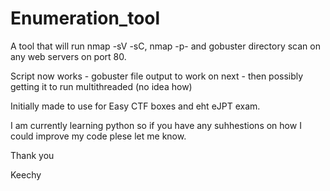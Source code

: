 # Enumeration_tool
A tool that will run nmap -sV -sC, nmap -p- and gobuster directory scan on any web servers on port 80. 

Script now works - gobuster file output to work on next - then possibly getting it to run multithreaded (no idea how)

Initially made to use for Easy CTF boxes and eht eJPT exam. 

I am currently learning python so if you have any suhhestions on how I could improve my code plese let me know. 

Thank you

Keechy 
